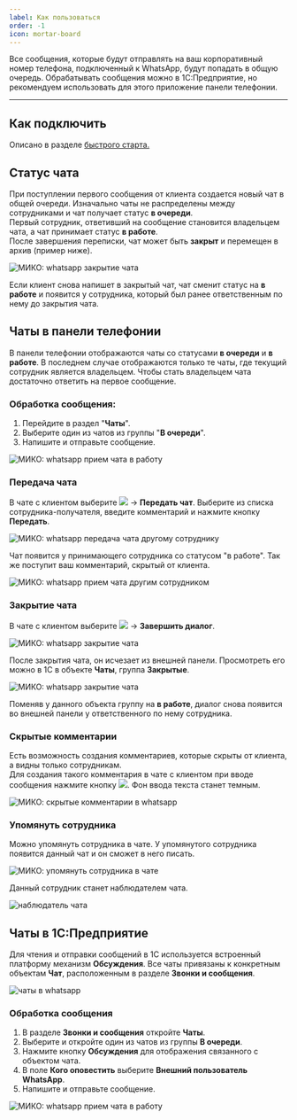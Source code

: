 ```yaml
---
label: Как пользоваться
order: -1
icon: mortar-board
---
```


Все сообщения, которые будут отправлять на ваш корпоративный номер телефона, подключенный к WhatsApp, будут попадать в
общую очередь. Обрабатывать сообщения можно в 1С:Предприятие, но рекомендуем использовать для этого приложение панели
телефонии.

---
## Как подключить

Описано в разделе <a href='/get-started/whatsapp' target="_blank">быстрого старта.</a>

## Статус чата

При поступлении первого сообщения от клиента создается новый чат в общей очереди. Изначально чаты не распределены
между сотрудниками и чат получает статус **в очереди**. <br>
Первый сотрудник, ответивший на сообщение становится владельцем чата, а чат принимает статус **в работе**. <br>
После завершения переписки, чат может быть **закрыт** и перемещен в архив (пример ниже).

<img class="miko-shadow play-on-hover"  
    src="/assets/whatsapp/wp_och_0.gif"
    alt="МИКО: whatsapp закрытие чата"
/> 

Если клиент снова напишет в закрытый чат, чат сменит статус на **в работе** и появится у сотрудника, который был ранее ответственным по нему до закрытия чата.

## Чаты в панели телефонии

В панели телефонии отображаются чаты со статусами **в очереди** и **в работе**. В последнем случае отображаются только
те чаты, где текущий сотрудник является владельцем. Чтобы стать владельцем чата достаточно ответить на первое сообщение.

### Обработка сообщения:
1. Перейдите в раздел "**Чаты**".
2. Выберите один из чатов из группы "**В очереди**".
3. Напишите и отправьте сообщение.

<img class="miko-shadow play-on-hover"  
    src="/assets/whatsapp/wp_och_1.gif"
    alt="МИКО: whatsapp прием чата в работу"
/> 

### Передача чата
В чате с клиентом выберите ![](/assets/whatsapp/ch_mnogotoch.png) -> **Передать чат**. Выберите из списка сотрудника-получателя, введите комментарий и нажмите кнопку **Передать**.

<img class="miko-shadow play-on-hover"  
    src="/assets/whatsapp/chat_pered_vp.gif"
    alt="МИКО: whatsapp передача чата другому сотруднику"
/> 

Чат появится у принимающего сотрудника со статусом "в работе". Так же поступит ваш комментарий, скрытый от клиента.

<img class="miko-shadow img-zoomable"  
    src="/assets/whatsapp/ch_priem.png"
    data-original="/assets/whatsapp/ch_priem.png"
    srcset="/assets/whatsapp/ch_priem_prev.png 1x, /assets/whatsapp/ch_priem.png 2x" 
    alt="МИКО: whatsapp прием чата другим сотрудником"
/> 

### Закрытие чата
В чате с клиентом выберите ![](/assets/whatsapp/ch_mnogotoch.png) -> **Завершить диалог**.
 
<img class="miko-shadow play-on-hover"  
    src="/assets/whatsapp/chat_zakr_vp.gif"
    alt="МИКО: whatsapp закрытие чата"
/> 

После закрытия чата, он исчезает из внешней панели. Просмотреть его можно в 1С в объекте **Чаты**, группа **Закрытые**. <br>

<img class="miko-shadow play-on-hover"  
    src="/assets/whatsapp/chat_zakr_1c.gif"
    alt="МИКО: whatsapp закрытие чата"
/> 

Поменяв у данного объекта группу на **в работе**, диалог снова появится во внешней панели у ответственного по нему сотрудника.
### Скрытые комментарии
Есть возможность создания комментариев, которые скрыты от клиента, а видны только сотрудникам. <br>
Для создания такого комментария в чате с клиентом при вводе сообщения нажмите кнопку ![](/assets/whatsapp/ch_glaz.png). Фон ввода текста станет темным.

<img class="miko-shadow play-on-hover"  
    src="/assets/whatsapp/chat_skrit_sbsh.gif"
    alt="МИКО: скрытые комментарии в whatsapp"
/> 
### Упомянуть сотрудника

Можно упомянуть сотрудника в чате. У упомянутого сотрудника появится данный чат и он сможет в него писать.

<img class="miko-shadow play-on-hover"  
    src="/assets/whatsapp/chat_upomanut.gif"
    alt="МИКО: упомянуть сотрудника в чате"
/> 

Данный сотрудник станет наблюдателем чата.

<img class="miko-shadow img-zoomable"  
    src="/assets/whatsapp/chat_nabl_0.png"
    data-original="/assets/whatsapp/chat_nabl_0.png"
    srcset="/assets/whatsapp/chat_nabl_0_prev.png 1x, /assets/whatsapp/chat_nabl_0.png 2x" 
    alt="наблюдатель чата"
/> 

## Чаты в 1С:Предприятие

Для чтения и отправки сообщений в 1С используется встроенный платформу механизм **Обсуждения**. Все чаты привязаны к
конкретным объектам **Чат**, расположенным в разделе **Звонки и сообщения**.

<img class="miko-shadow img-zoomable"  
    src="/assets/whatsapp/wp_och_0.png"
    data-original="/assets/whatsapp/wp_och_0.png"
    srcset="/assets/whatsapp/wp_och_0_prev.png 1x, /assets/whatsapp/wp_och_0.png 2x" 
    alt="чаты в whatsapp"
/> 

### Обработка сообщения
1. В разделе **Звонки и сообщения** откройте **Чаты**.
2. Выберите и откройте один из чатов из группы **В очереди**.
3. Нажмите кнопку **Обсуждения** для отображения связанного с объектом чата.
4. В поле **Кого оповестить** выберите **Внешний пользователь WhatsApp**.
5. Напишите и отправьте сообщение.

<img class="miko-shadow play-on-hover"  
    src="/assets/whatsapp/wp_chat_0.gif"
    alt="МИКО: whatsapp прием чата в работу"
/> 



